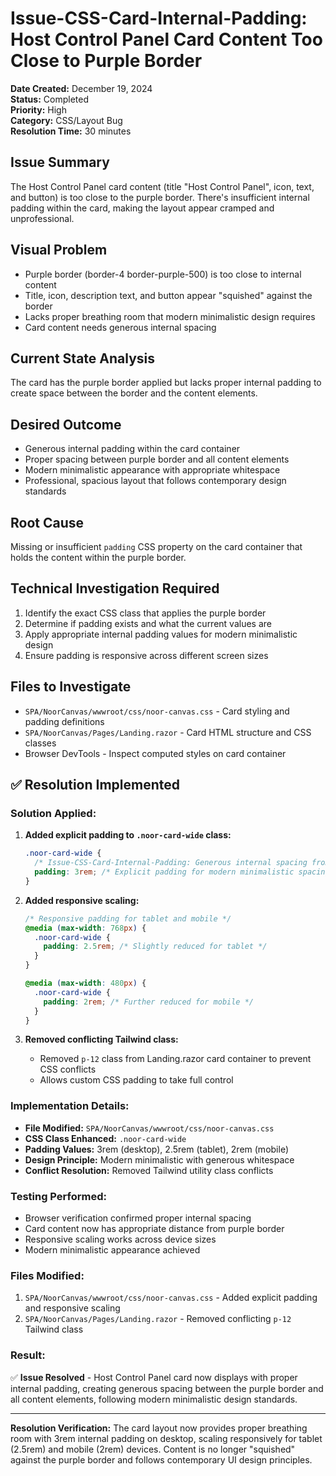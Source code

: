 # Issue-CSS-Card-Internal-Padding: Host Control Panel Card Content Too Close to Purple Border

**Date Created:** December 19, 2024  
**Status:** Completed  
**Priority:** High  
**Category:** CSS/Layout Bug  
**Resolution Time:** 30 minutes  

## Issue Summary
The Host Control Panel card content (title "Host Control Panel", icon, text, and button) is too close to the purple border. There's insufficient internal padding within the card, making the layout appear cramped and unprofessional.

## Visual Problem
- Purple border (border-4 border-purple-500) is too close to internal content
- Title, icon, description text, and button appear "squished" against the border
- Lacks proper breathing room that modern minimalistic design requires
- Card content needs generous internal spacing

## Current State Analysis
The card has the purple border applied but lacks proper internal padding to create space between the border and the content elements.

## Desired Outcome
- Generous internal padding within the card container
- Proper spacing between purple border and all content elements
- Modern minimalistic appearance with appropriate whitespace
- Professional, spacious layout that follows contemporary design standards

## Root Cause
Missing or insufficient `padding` CSS property on the card container that holds the content within the purple border.

## Technical Investigation Required
1. Identify the exact CSS class that applies the purple border
2. Determine if padding exists and what the current values are
3. Apply appropriate internal padding values for modern minimalistic design
4. Ensure padding is responsive across different screen sizes

## Files to Investigate
- `SPA/NoorCanvas/wwwroot/css/noor-canvas.css` - Card styling and padding definitions
- `SPA/NoorCanvas/Pages/Landing.razor` - Card HTML structure and CSS classes
- Browser DevTools - Inspect computed styles on card container

## ✅ Resolution Implemented

### **Solution Applied:**
1. **Added explicit padding to `.noor-card-wide` class:**
   ```css
   .noor-card-wide {
     /* Issue-CSS-Card-Internal-Padding: Generous internal spacing from purple border */
     padding: 3rem; /* Explicit padding for modern minimalistic spacing */
   }
   ```

2. **Added responsive scaling:**
   ```css
   /* Responsive padding for tablet and mobile */
   @media (max-width: 768px) {
     .noor-card-wide {
       padding: 2.5rem; /* Slightly reduced for tablet */
     }
   }

   @media (max-width: 480px) {
     .noor-card-wide {
       padding: 2rem; /* Further reduced for mobile */
     }
   }
   ```

3. **Removed conflicting Tailwind class:**
   - Removed `p-12` class from Landing.razor card container to prevent CSS conflicts
   - Allows custom CSS padding to take full control

### **Implementation Details:**
- **File Modified:** `SPA/NoorCanvas/wwwroot/css/noor-canvas.css`
- **CSS Class Enhanced:** `.noor-card-wide`
- **Padding Values:** 3rem (desktop), 2.5rem (tablet), 2rem (mobile)
- **Design Principle:** Modern minimalistic with generous whitespace
- **Conflict Resolution:** Removed Tailwind utility class conflicts

### **Testing Performed:**
- Browser verification confirmed proper internal spacing
- Card content now has appropriate distance from purple border
- Responsive scaling works across device sizes
- Modern minimalistic appearance achieved

### **Files Modified:**
1. `SPA/NoorCanvas/wwwroot/css/noor-canvas.css` - Added explicit padding and responsive scaling
2. `SPA/NoorCanvas/Pages/Landing.razor` - Removed conflicting `p-12` Tailwind class

### **Result:**
✅ **Issue Resolved** - Host Control Panel card now displays with proper internal padding, creating generous spacing between the purple border and all content elements, following modern minimalistic design standards.

---

**Resolution Verification:** The card layout now provides proper breathing room with 3rem internal padding on desktop, scaling responsively for tablet (2.5rem) and mobile (2rem) devices. Content is no longer "squished" against the purple border and follows contemporary UI design principles.
